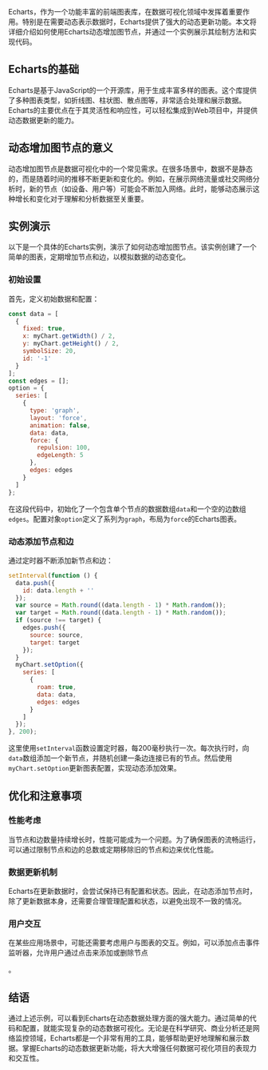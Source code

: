 Echarts，作为一个功能丰富的前端图表库，在数据可视化领域中发挥着重要作用。特别是在需要动态表示数据时，Echarts提供了强大的动态更新功能。本文将详细介绍如何使用Echarts动态增加图节点，并通过一个实例展示其绘制方法和实现代码。

## Echarts的基础

Echarts是基于JavaScript的一个开源库，用于生成丰富多样的图表。这个库提供了多种图表类型，如折线图、柱状图、散点图等，非常适合处理和展示数据。Echarts的主要优点在于其灵活性和响应性，可以轻松集成到Web项目中，并提供动态数据更新的能力。

## 动态增加图节点的意义

动态增加图节点是数据可视化中的一个常见需求。在很多场景中，数据不是静态的，而是随着时间的推移不断更新和变化的。例如，在展示网络流量或社交网络分析时，新的节点（如设备、用户等）可能会不断加入网络。此时，能够动态展示这种增长和变化对于理解和分析数据至关重要。

## 实例演示

以下是一个具体的Echarts实例，演示了如何动态增加图节点。该实例创建了一个简单的图表，定期增加节点和边，以模拟数据的动态变化。

### 初始设置

首先，定义初始数据和配置：

```javascript
const data = [
  {
    fixed: true,
    x: myChart.getWidth() / 2,
    y: myChart.getHeight() / 2,
    symbolSize: 20,
    id: '-1'
  }
];
const edges = [];
option = {
  series: [
    {
      type: 'graph',
      layout: 'force',
      animation: false,
      data: data,
      force: {
        repulsion: 100,
        edgeLength: 5
      },
      edges: edges
    }
  ]
};
```

在这段代码中，初始化了一个包含单个节点的数据数组`data`和一个空的边数组`edges`。配置对象`option`定义了系列为`graph`，布局为`force`的Echarts图表。

### 动态添加节点和边

通过定时器不断添加新节点和边：

```javascript
setInterval(function () {
  data.push({
    id: data.length + ''
  });
  var source = Math.round((data.length - 1) * Math.random());
  var target = Math.round((data.length - 1) * Math.random());
  if (source !== target) {
    edges.push({
      source: source,
      target: target
    });
  }
  myChart.setOption({
    series: [
      {
        roam: true,
        data: data,
        edges: edges
      }
    ]
  });
}, 200);
```

这里使用`setInterval`函数设置定时器，每200毫秒执行一次。每次执行时，向`data`数组添加一个新节点，并随机创建一条边连接已有的节点。然后使用`myChart.setOption`更新图表配置，实现动态添加效果。

## 优化和注意事项

### 性能考虑

当节点和边数量持续增长时，性能可能成为一个问题。为了确保图表的流畅运行，可以通过限制节点和边的总数或定期移除旧的节点和边来优化性能。

### 数据更新机制

Echarts在更新数据时，会尝试保持已有配置和状态。因此，在动态添加节点时，除了更新数据本身，还需要合理管理配置和状态，以避免出现不一致的情况。

### 用户交互

在某些应用场景中，可能还需要考虑用户与图表的交互。例如，可以添加点击事件监听器，允许用户通过点击来添加或删除节点

。

## 结语

通过上述示例，可以看到Echarts在动态数据处理方面的强大能力。通过简单的代码和配置，就能实现复杂的动态数据可视化。无论是在科学研究、商业分析还是网络监控领域，Echarts都是一个非常有用的工具，能够帮助更好地理解和展示数据。掌握Echarts的动态数据更新功能，将大大增强任何数据可视化项目的表现力和交互性。